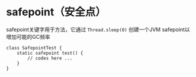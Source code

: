 # safepoint（安全点）

safepoint关键字用于方法，它通过 ```Thread.sleep(0)``` 创建一个JVM safepoint以增加可能的GC频率

```apsars
class SafepointTest {
    static safepoint test() {
        // codes here ...
    }
}
```